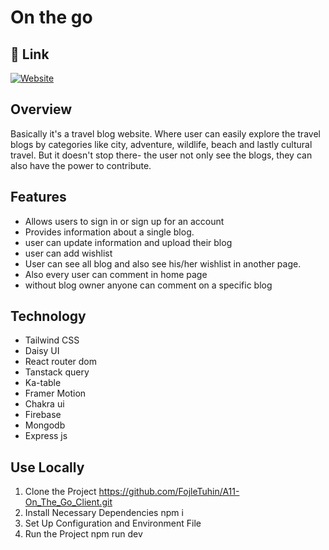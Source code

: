 
# On the go




## 🔗 Link
[![Website](https://img.shields.io/badge/website-000?style=for-the-badge&logo=ko-fi&logoColor=white)](https://tuhin-on-the-go.netlify.app/)

## Overview
<p>Basically it's a travel blog website. Where user can easily explore the travel blogs by categories like city, adventure, wildlife, beach and lastly cultural travel. But it doesn't stop there- the user not only see the blogs, they can also have the power to contribute.</p>



## Features

- Allows users to sign in or sign up for an account
- Provides information about a single blog.
- user can update information and upload their blog
- user can add wishlist
- User can see all blog and also see his/her wishlist in another page.
- Also every user can comment in home page
- without blog owner anyone can comment on a specific blog




## Technology
- Tailwind CSS
- Daisy UI
- React router dom
- Tanstack query
- Ka-table
- Framer Motion
- Chakra ui
- Firebase
- Mongodb
- Express js

## Use Locally
1. Clone the Project
  https://github.com/FojleTuhin/A11-On_The_Go_Client.git
2. Install Necessary Dependencies
  npm i
3. Set Up Configuration and Environment File
4. Run the Project
  npm run dev

